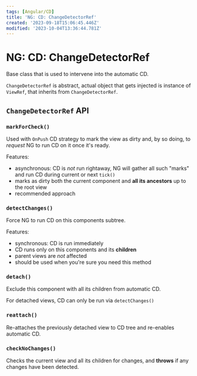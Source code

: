 ```yaml
---
tags: [Angular/CD]
title: 'NG: CD: ChangeDetectorRef'
created: '2023-09-18T15:06:45.446Z'
modified: '2023-10-04T13:36:44.781Z'
---
```


# NG: CD: ChangeDetectorRef

Base class that is used to intervene into the automatic CD.

`ChangeDetectorRef` is abstract, actual object that gets injected is instance of `ViewRef`, that inherits from `ChangeDetectorRef`.

## `ChangeDetectorRef` API


### `markForCheck()`

Used with `OnPush` CD strategy to mark the view as dirty and, by so doing, to _request_ NG to run CD on it once it's ready.

Features:
- asynchronous: CD is _not_ run rightaway, NG will gather all such "marks" and run CD during current or next `tick()`
- marks as dirty both the current component and **all its ancestors** up to the root view
- recommended approach


### `detectChanges()`

Force NG to run CD on this components subtree.

Features:
- synchronous: CD is run immediately
- CD runs only on this components and its **children**
- parent views are _not_ affected
- should be used when you're sure you need this method


### `detach()`

Exclude this component with all its children from automatic CD.

For detached views, CD can only be run via `detectChanges()`


### `reattach()`

Re-attaches the previously detached view to CD tree and re-enables automatic CD.


### `checkNoChanges()`

Checks the current view and all its children for changes, and **throws** if any changes have been detected.

